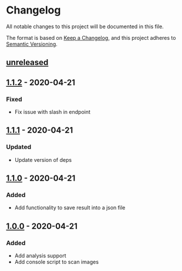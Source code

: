 # Changelog

All notable changes to this project will be documented in this file.

The format is based on [Keep a Changelog](https://keepachangelog.com/en/1.0.0/),
and this project adheres to [Semantic Versioning](https://semver.org/spec/v2.0.0.html).

## [unreleased]

## [1.1.2] - 2020-04-21

### Fixed

- Fix issue with slash in endpoint

## [1.1.1] - 2020-04-21

### Updated

- Update version of deps

## [1.1.0] - 2020-04-21

### Added

- Add functionality to save result into a json file

## [1.0.0] - 2020-04-21

### Added

- Add analysis support
- Add console script to scan images

[unreleased]: https://github.com/william-Hill-Online/CCVS-API-Client/compare/v1.1.2...HEAD
[1.1.2]: https://github.com/william-Hill-Online/CCVS-API-Client/compare/v1.1.1...v1.1.2
[1.1.1]: https://github.com/william-Hill-Online/CCVS-API-Client/compare/v1.1.0...v1.1.1
[1.1.0]: https://github.com/william-Hill-Online/CCVS-API-Client/compare/v1.0.0...v1.1.0
[1.0.0]: https://github.com/william-Hill-Online/CCVS-API-Client/releases/tag/v1.0.0
